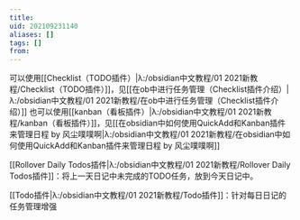 ```yaml
---
title: 
uid: 202109231140
aliases: []
tags: []
from: 
---
```


可以使用[[Checklist（TODO插件）|λ:/obsidian中文教程/01 2021新教程/Checklist（TODO插件）]]，见[[在ob中进行任务管理（Checklist插件介绍）|λ:/obsidian中文教程/01 2021新教程/在ob中进行任务管理（Checklist插件介绍）]]
也可以使用[[kanban（看板插件）|λ:/obsidian中文教程/01 2021新教程/kanban（看板插件）]]，见[[在obsidian中如何使用QuickAdd和Kanban插件来管理日程 by 风尘噗噗啊|λ:/obsidian中文教程/01 2021新教程/在obsidian中如何使用QuickAdd和Kanban插件来管理日程 by 风尘噗噗啊]]

[[Rollover Daily Todos插件|λ:/obsidian中文教程/01 2021新教程/Rollover Daily Todos插件]]：将上一天日记中未完成的TODO任务，放到今天日记中。

[[Todo插件|λ:/obsidian中文教程/01 2021新教程/Todo插件]]：针对每日日记的任务管理增强